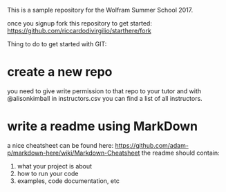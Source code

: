 This is a sample repository for the Wolfram Summer School 2017.

once you signup fork this repository to get started:
https://github.com/riccardodivirgilio/starthere/fork

Thing to do to get started with GIT:

# create a new repo
you need to give write permission to that repo to your tutor and with @alisonkimball
in instructors.csv you can find a list of all instructors.

# write a readme using MarkDown
a nice cheatsheet can be found here: https://github.com/adam-p/markdown-here/wiki/Markdown-Cheatsheet
the readme should contain: 
1. what your project is about
2. how to run your code
3. examples, code documentation, etc
